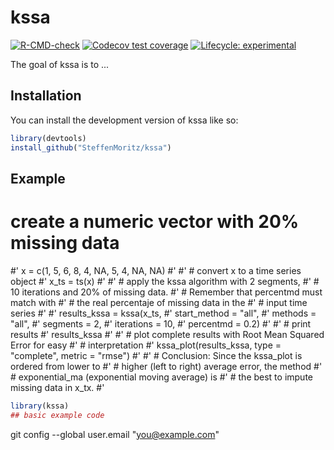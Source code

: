 
# kssa

<!-- badges: start -->
[![R-CMD-check](https://github.com/SteffenMoritz/kssa/workflows/R-CMD-check/badge.svg)](https://github.com/SteffenMoritz/kssa/actions)
[![Codecov test coverage](https://codecov.io/gh/SteffenMoritz/kssa/branch/master/graph/badge.svg)](https://app.codecov.io/gh/SteffenMoritz/kssa?branch=master)
[![Lifecycle: experimental](https://img.shields.io/badge/lifecycle-experimental-orange.svg)](https://lifecycle.r-lib.org/articles/stages.html#experimental)
<!-- badges: end -->

The goal of kssa is to ...

## Installation

You can install the development version of kssa like so:

``` r
library(devtools)
install_github("SteffenMoritz/kssa")
```

## Example

# create a numeric vector with 20% missing data
#' x = c(1, 5, 6, 8, 4, NA, 5, 4, NA, NA)
#'
#' # convert x to a time series object
#' x_ts = ts(x)
#'
#' # apply the kssa algorithm with 2 segments,
#' # 10 iterations and 20% of missing data.
#' # Remember that percentmd must match with
#' # the real percentaje of missing data in the
#' # input time series
#'
#' results_kssa = kssa(x_ts,
#'                start_method = "all",
#'                methods = "all",
#'                segments = 2,
#'                iterations = 10,
#'                percentmd = 0.2)
#'
#' # print results
#' results_kssa
#'
#' # plot complete results with Root Mean Squared Error for easy
#' # interpretation
#' kssa_plot(results_kssa, type = "complete", metric = "rmse")
#'
#' # Conclusion: Since the kssa_plot is ordered from lower to
#' # higher (left to right) average error, the method
#' # exponential_ma (exponential moving average) is
#' # the best to impute missing data in x_tx.
#'


``` r
library(kssa)
## basic example code
```
git config --global user.email "you@example.com"
